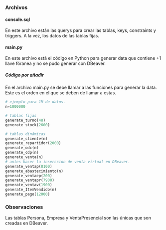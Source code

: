 ### Archivos
#### console.sql
En este archivo están las querys para crear las tablas, keys, constraints y triggers. A la vez, los datos de las tablas fijas.

#### main.py
En este archivo está el código en Python para generar data que contiene +1 llave fóranea y no se pudo generar con DBeaver.

##### Código por añadir
En el archivo main.py se debe llamar a las funciones para generar la data. Este es el orden en el que se deben de llamar a estas.

```python
# ejemplo para 1M de datos.
n=1000000

# tablas fijas
generate_turno(48)
generate_stock(2600)

# tablas dinámicas
generate_cliente(n)
generate_repartidor(2000)
generate_odc(n)
generate_cdp(n)
generate_venta(n)
# antes hacer la inserccion de venta virtual en DBeaver.
generate_ventap(8100)
generate_abastecimiento(n)
generate_ventaep(200)
generate_ventapr(7900)
generate_ventav(1900)
generate_ItemVendido(n)
generate_pago(12000)
```

### Observaciones
Las tablas Persona, Empresa y VentaPresencial son las únicas que son creadas en DBeaver.

